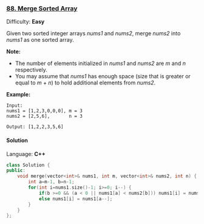 ### [88\. Merge Sorted Array](https://leetcode.com/problems/merge-sorted-array/)

Difficulty: **Easy**


Given two sorted integer arrays _nums1_ and _nums2_, merge _nums2_ into _nums1_ as one sorted array.

**Note:**

*   The number of elements initialized in _nums1_ and _nums2_ are _m_ and _n_ respectively.
*   You may assume that _nums1_ has enough space (size that is greater or equal to _m_ + _n_) to hold additional elements from _nums2_.

**Example:**

```
Input:
nums1 = [1,2,3,0,0,0], m = 3
nums2 = [2,5,6],       n = 3

Output: [1,2,2,3,5,6]
```


#### Solution

Language: **C++**

```c++
class Solution {
public:
    void merge(vector<int>& nums1, int m, vector<int>& nums2, int n) {
        int a=m-1, b=n-1;
        for(int i=nums1.size()-1; i>=0; i--) {
            if(b >=0 && (a < 0 || nums1[a] < nums2[b])) nums1[i] = nums2[b--];
            else nums1[i] = nums1[a--];
        }
    }
};
```